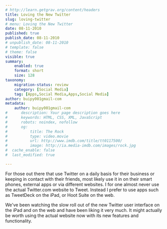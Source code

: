 ```yaml
---
# http://learn.getgrav.org/content/headers
title: Loving the New Twitter
slug: loving-twitter
# menu: Loving the New Twitter
date: 08-11-2010
published: true
publish_date: 08-11-2010
# unpublish_date: 08-11-2010
# template: false
# theme: false
visible: true
summary:
    enabled: true
    format: short
    size: 128
taxonomy:
    migration-status: review
    category: [Social Media]
    tag: [Apps,Social Media,Apps,Social Media]
author: buipy001gmail-com
metadata:
    author: buipy001gmail-com
#      description: Your page description goes here
#      keywords: HTML, CSS, XML, JavaScript
#      robots: noindex, nofollow
#      og:
#          title: The Rock
#          type: video.movie
#          url: http://www.imdb.com/title/tt0117500/
#          image: http://ia.media-imdb.com/images/rock.jpg
#  cache_enable: false
#  last_modified: true

---
```


For those out there that use Twitter on a daily basis for their business or keeping in contact with their friends, most likely use it in on their smart phones, external apps or via different websites. I for one almost never use the actual Twitter.com website to Tweet. Instead I prefer to use apps such as TweetDeck on the iPad, or Hoot Suite on the web.

We've been watching the slow roll out of the new Twitter user interface on the iPad and on the web and have been liking it very much. It might actually be worth using the actual website now with its new features and functionality.